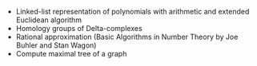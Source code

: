 - Linked-list representation of polynomials with arithmetic and extended Euclidean algorithm
- Homology groups of Delta-complexes
- Rational approximation (Basic Algorithms in Number Theory by Joe Buhler and Stan Wagon)
- Compute maximal tree of a graph
